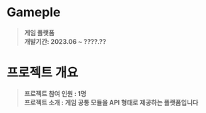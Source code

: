 # Gameple
> **게임 플랫폼** <br/> **개발기간: 2023.06 ~ ????.??**

# 프로젝트 개요
> **프로젝트 참여 인원 : 1명**<br>
> **프로젝트 소개 : 게임 공통 모듈을 API 형태로 제공하는 플랫폼입니다**<br>
